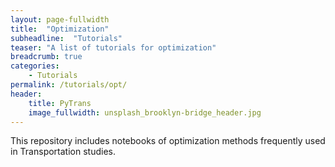 ```yaml
---
layout: page-fullwidth
title:  "Optimization"
subheadline:  "Tutorials"
teaser: "A list of tutorials for optimization"
breadcrumb: true
categories:
    - Tutorials
permalink: /tutorials/opt/
header:
    title: PyTrans
    image_fullwidth: unsplash_brooklyn-bridge_header.jpg
---
```

This repository includes notebooks of optimization methods frequently used in Transportation studies.
